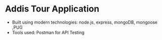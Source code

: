 # Addis Tour Application

- Built using modern technologies: node.js, express, mongoDB, mongoose ,PUG
- Tools used: Postman for API Testing
